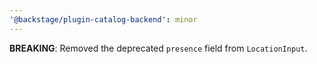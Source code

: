 ```yaml
---
'@backstage/plugin-catalog-backend': minor
---
```


**BREAKING**: Removed the deprecated `presence` field from `LocationInput`.
